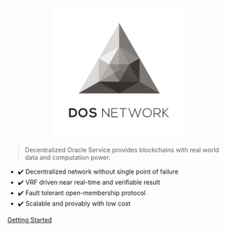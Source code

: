 <p align="center">
  <img width="300" height="300" src="https://raw.githubusercontent.com/DOSNetwork/docs/master/_media/logo-transparent.jpeg">
</p>

> Decentralized Oracle Service provides blockchains with real world data and computation power.

* :heavy_check_mark: Decentralized network without single point of failure
* :heavy_check_mark: VRF driven near real-time and verifiable result
* :heavy_check_mark: Fault tolerant open-membership protocol
* :heavy_check_mark: Scalable and provably with low cost

[Getting Started](homepage)
